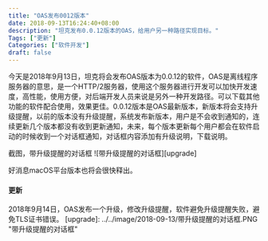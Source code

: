 ```yaml
---
title: "OAS发布0012版本"
date: 2018-09-13T16:24:40+08:00
description: "坦克发布0.0.12版本的OAS，给用户另一种路径实现目标。"
Tags: ["更新"]
Categories: ["软件开发"]
draft: false
---
```


今天是2018年9月13日，坦克将会发布OAS版本为0.0.12的软件，OAS是离线程序服务器的意思，是一个HTTP/2服务器，使用这个服务器进行开发可以加快开发速度，高性能，使用方便，对后端开发人员来说是另外一种开发路径。可以下载其他功能的软件配合使用，效果更佳。0.0.12版本是OAS最新版本，新版本将会支持升级提醒，以前的版本没有升级提醒，系统发布新版本，用户是不会收到通知的，连续更新几个版本都没有收到更新通知，未来，每个版本更新每个用户都会在软件启动的时候收到一个对话框通知，对话框内容添加有升级说明，下载说明。

截图，带升级提醒的对话框
![带升级提醒的对话框][upgrade]


好消息macOS平台版本也将会很快释出。

#### 更新
2018年9月14日，OAS发布一个升级，修改升级提醒，软件避免升级提醒失败，避免TLS证书错误。
[upgrade]: ../../image/2018-09-13/带升级提醒的对话框.PNG "带升级提醒的对话框"